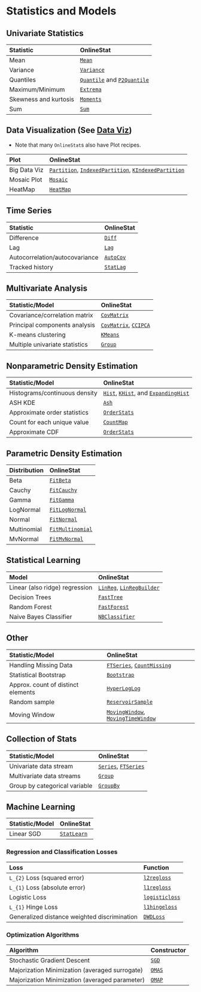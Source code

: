 # Statistics and Models

## Univariate Statistics

| Statistic                          | OnlineStat                 |
|:-----------------------------------|:---------------------------|
| Mean                               | [`Mean`](@ref)             |
| Variance                           | [`Variance`](@ref)         |
| Quantiles                          | [`Quantile`](@ref) and [`P2Quantile`](@ref) |
| Maximum/Minimum                    | [`Extrema`](@ref)          |
| Skewness and kurtosis              | [`Moments`](@ref)          |
| Sum                                | [`Sum`](@ref)              |

## Data Visualization (See [Data Viz](@ref))

- Note that many `OnlineStat`s also have Plot recipes.

| Plot                               | OnlineStat                 |
|:-----------------------------------|:---------------------------|
| Big Data Viz                       | [`Partition`](@ref), [`IndexedPartition`](@ref), [`KIndexedPartition`](@ref) |
| Mosaic Plot                        | [`Mosaic`](@ref)           |
| HeatMap                            | [`HeatMap`](@ref)           |

## Time Series

| Statistic                          | OnlineStat                 |
|:-----------------------------------|:---------------------------|
| Difference                         | [`Diff`](@ref)             |
| Lag                                | [`Lag`](@ref)              |
| Autocorrelation/autocovariance     | [`AutoCov`](@ref)          |
| Tracked history                    | [`StatLag`](@ref)          |

## Multivariate Analysis

| Statistic/Model                    | OnlineStat                 |
|:-----------------------------------|:---------------------------|
| Covariance/correlation matrix      | [`CovMatrix`](@ref)        |
| Principal components analysis      | [`CovMatrix`](@ref), [`CCIPCA`](@ref)        |
| K-means clustering                 | [`KMeans`](@ref)           |
| Multiple univariate statistics     | [`Group`](@ref) |

## Nonparametric Density Estimation

| Statistic/Model                    | OnlineStat                 |
|:-----------------------------------|:---------------------------|
| Histograms/continuous density      | [`Hist`](@ref), [`KHist`](@ref), and [`ExpandingHist`](@ref) |
| ASH KDE                            | [`Ash`](@ref)              |
| Approximate order statistics       | [`OrderStats`](@ref)       |
| Count for each unique value        | [`CountMap`](@ref)         |
| Approximate CDF                    | [`OrderStats`](@ref)

## Parametric Density Estimation

| Distribution                       | OnlineStat                 |
|:-----------------------------------|:---------------------------|
| Beta                               | [`FitBeta`](@ref)          |
| Cauchy                             | [`FitCauchy`](@ref)        |
| Gamma                              | [`FitGamma`](@ref)         |
| LogNormal                          | [`FitLogNormal`](@ref)     |
| Normal                             | [`FitNormal`](@ref)        |
| Multinomial                        | [`FitMultinomial`](@ref)   |
| MvNormal                           | [`FitMvNormal`](@ref)      |

## Statistical Learning

| Model                    | OnlineStat                 |
|:-----------------------------------|:---------------------------|
| Linear (also ridge) regression     | [`LinReg`](@ref), [`LinRegBuilder`](@ref) |
| Decision Trees                     | [`FastTree`](@ref)         |
| Random Forest                      | [`FastForest`](@ref)       |
| Naive Bayes Classifier             | [`NBClassifier`](@ref)     |

## Other

| Statistic/Model                    | OnlineStat                 |
|:-----------------------------------|:---------------------------|
| Handling Missing Data              | [`FTSeries`](@ref), [`CountMissing`](@ref)
| Statistical Bootstrap              | [`Bootstrap`](@ref)        |
| Approx. count of distinct elements | [`HyperLogLog`](@ref)      |
| Random sample                      | [`ReservoirSample`](@ref)  |
| Moving Window                      | [`MovingWindow`](@ref), [`MovingTimeWindow`](@ref) |

## Collection of Stats

| Statistic/Model                    | OnlineStat                 |
|:-----------------------------------|:---------------------------|
| Univariate data stream             | [`Series`](@ref), [`FTSeries`](@ref) |
| Multivariate data streams          | [`Group`](@ref)            |
| Group by categorical variable      | [`GroupBy`](@ref)          |

## Machine Learning

| Statistic/Model                    | OnlineStat                 |
|:-----------------------------------|:---------------------------|
| Linear SGD                         | [`StatLearn`](@ref)        |

### Regression and Classification Losses

| Loss                               | Function                   |
|:-----------------------------------|:---------------------------|
| ``L_{2}`` Loss (squared error)     | [`l2regloss`](@ref)        |
| ``L_{1}`` Loss (absolute error)    | [`l1regloss`](@ref)        |
| Logistic Loss                      | [`logisticloss`](@ref)     |
| ``L_{1}`` Hinge Loss               | [`l1hingeloss`](@ref)      |
| Generalized distance weighted discrimination | [`DWDLoss`](@ref)|

### Optimization Algorithms

| Algorithm                               | Constructor           |
|:----------------------------------------|:----------------------|
| Stochastic Gradient Descent             | [`SGD`](@ref)         |
| Majorization Minimization (averaged surrogate) | [`OMAS`](@ref) |
| Majorization Minimization (averaged parameter) | [`OMAP`](@ref) |


